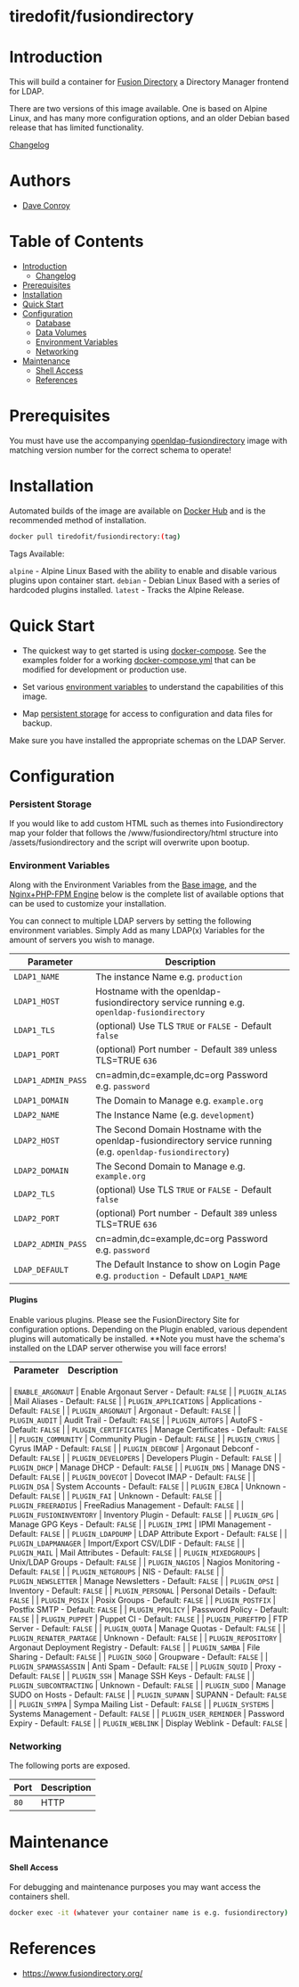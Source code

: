 # tiredofit/fusiondirectory

# Introduction

This will build a container for [Fusion Directory](https://www.fusiondirectory.org/) a Directory Manager frontend for LDAP.

There are two versions of this image available. One is based on Alpine Linux, and has many more configuration options, and an older 
Debian based release that has limited functionality.

[Changelog](CHANGELOG.md)

# Authors

- [Dave Conroy](https://github.com/tiredofit)

# Table of Contents

- [Introduction](#introduction)
    - [Changelog](CHANGELOG.md)
- [Prerequisites](#prerequisites)
- [Installation](#installation)
- [Quick Start](#quick-start)
- [Configuration](#configuration)
    - [Database](#database)
    - [Data Volumes](#data-volumes)
    - [Environment Variables](#environmentvariables)   
    - [Networking](#networking)
- [Maintenance](#maintenance)
    - [Shell Access](#shell-access)
   - [References](#references)

# Prerequisites

You must have use the accompanying [openldap-fusiondirectory](https://tiredofit/openldap-fusiondirectory) image with matching version number for the correct schema to operate!


# Installation

Automated builds of the image are available on [Docker Hub](https://hub.docker.com/tiredofit/fusiondirectory) and is the 
recommended method of installation.


```bash
docker pull tiredofit/fusiondirectory:(tag)
```

Tags Available:


`alpine` - Alpine Linux Based with the ability to enable and disable various plugins upon container start.
`debian` - Debian Linux Based with a series of hardcoded plugins installed. 
`latest` - Tracks the Alpine Release.


# Quick Start

* The quickest way to get started is using [docker-compose](https://docs.docker.com/compose/). See the examples folder for a working [docker-compose.yml](examples/docker-compose.yml) that can be modified for development or production use.

* Set various [environment variables](#environment-variables) to understand the capabilities of this image.
* Map [persistent storage](#data-volumes) for access to configuration and data files for backup.

Make sure you have installed the appropriate schemas on the LDAP Server.


# Configuration

### Persistent Storage

If you would like to add custom HTML such as themes into Fusiondirectory map your folder that follows the /www/fusiondirectory/html structure into /assets/fusiondirectory and the script will overwrite upon bootup.


### Environment Variables

Along with the Environment Variables from the [Base image](https://hub.docker.com/r/tiredofit/alpine), and the [Nginx+PHP-FPM Engine](https://hub.docker.com/r/tiredofit/nginx-php-fpm) below is the complete list of available options that can be used to customize your installation.

You can connect to multiple LDAP servers by setting the following environment variables. Simply Add as many LDAP(x) Variables for the amount of servers you wish to manage.

| Parameter | Description |
|-----------|-------------|
| `LDAP1_NAME` | The instance Name e.g. `production` |
| `LDAP1_HOST` | Hostname with the openldap-fusiondirectory service running e.g. `openldap-fusiondirectory` |
| `LDAP1_TLS` | (optional) Use TLS `TRUE` or `FALSE` - Default `false` |
| `LDAP1_PORT` | (optional) Port number - Default `389` unless TLS=TRUE `636`
| `LDAP1_ADMIN_PASS` | cn=admin,dc=example,dc=org Password e.g. `password` |
| `LDAP1_DOMAIN` | The Domain to Manage e.g. `example.org` |
| `LDAP2_NAME` | The Instance Name (e.g. `development`) |
| `LDAP2_HOST` | The Second Domain Hostname with the openldap-fusiondirectory service running (e.g. `openldap-fusiondirectory`) |
| `LDAP2_DOMAIN` | The Second Domain to Manage e.g. `example.org` |
| `LDAP2_TLS` | (optional) Use TLS `TRUE` or `FALSE` - Default `false` |
| `LDAP2_PORT` | (optional) Port number - Default `389` unless TLS=TRUE `636`
| `LDAP2_ADMIN_PASS` | cn=admin,dc=example,dc=org Password e.g. `password` |
| `LDAP_DEFAULT` | The Default Instance to show on Login Page e.g. `production` - Default `LDAP1_NAME` |

#### Plugins 

Enable various plugins. Please see the FusionDirectory Site for configuration options. Depending on the Plugin enabled, various dependent plugins will automatically be installed. **Note you must have the schema's installed on the LDAP server otherwise you will face errors!

| Parameter | Description |
|-----------|-------------|

| `ENABLE_ARGONAUT` | Enable Argonaut Server - Default: `FALSE` |
| `PLUGIN_ALIAS` | Mail Aliases - Default: `FALSE` |
| `PLUGIN_APPLICATIONS` | Applications - Default: `FALSE` |
| `PLUGIN_ARGONAUT` | Argonaut - Default: `FALSE` |
| `PLUGIN_AUDIT` |  Audit Trail - Default: `FALSE` |
| `PLUGIN_AUTOFS` |  AutoFS - Default: `FALSE` |
| `PLUGIN_CERTIFICATES` | Manage Certificates - Default: `FALSE` |
| `PLUGIN_COMMUNITY` | Community Plugin - Default: `FALSE` |
| `PLUGIN_CYRUS` | Cyrus IMAP - Default: `FALSE` |
| `PLUGIN_DEBCONF` | Argonaut Debconf - Default: `FALSE` |
| `PLUGIN_DEVELOPERS` | Developers Plugin - Default: `FALSE` |
| `PLUGIN_DHCP` | Manage DHCP - Default: `FALSE` |
| `PLUGIN_DNS` | Manage DNS - Default: `FALSE` |
| `PLUGIN_DOVECOT` | Dovecot IMAP - Default: `FALSE` |
| `PLUGIN_DSA` | System Accounts - Default: `FALSE` |
| `PLUGIN_EJBCA` | Unknown - Default: `FALSE` |
| `PLUGIN_FAI` | Unknown - Default: `FALSE` |
| `PLUGIN_FREERADIUS` | FreeRadius Management - Default: `FALSE` |
| `PLUGIN_FUSIONINVENTORY` | Inventory Plugin - Default: `FALSE` |
| `PLUGIN_GPG` | Manage GPG Keys - Default: `FALSE` |
| `PLUGIN_IPMI` | IPMI Management - Default: `FALSE` |
| `PLUGIN_LDAPDUMP` | LDAP Attribute Export - Default: `FALSE` |
| `PLUGIN_LDAPMANAGER` | Import/Export CSV/LDIF - Default: `FALSE` |
| `PLUGIN_MAIL` | Mail Attributes - Default: `FALSE` |
| `PLUGIN_MIXEDGROUPS` | Unix/LDAP Groups - Default: `FALSE` |
| `PLUGIN_NAGIOS` | Nagios Monitoring - Default: `FALSE` |
| `PLUGIN_NETGROUPS` | NIS - Default: `FALSE` |
| `PLUGIN_NEWSLETTER` | Manage Newsletters - Default: `FALSE` |
| `PLUGIN_OPSI` | Inventory - Default: `FALSE` |
| `PLUGIN_PERSONAL` | Personal Details - Default: `FALSE` |
| `PLUGIN_POSIX` | Posix Groups - Default: `FALSE` |
| `PLUGIN_POSTFIX` | Postfix SMTP - Default: `FALSE` |
| `PLUGIN_PPOLICY` | Password Policy - Default: `FALSE` |
| `PLUGIN_PUPPET` | Puppet CI - Default: `FALSE` |
| `PLUGIN_PUREFTPD` | FTP Server - Default: `FALSE` |
| `PLUGIN_QUOTA` | Manage Quotas - Default: `FALSE` |
| `PLUGIN_RENATER_PARTAGE` | Unknown - Default: `FALSE` |
| `PLUGIN_REPOSITORY` | Argonaut Deployment Registry - Default: `FALSE` |
| `PLUGIN_SAMBA` | File Sharing - Default: `FALSE` |
| `PLUGIN_SOGO` | Groupware - Default: `FALSE` |
| `PLUGIN_SPAMASSASSIN` | Anti Spam - Default: `FALSE` |
| `PLUGIN_SQUID` | Proxy - Default: `FALSE` |
| `PLUGIN_SSH` | Manage SSH Keys - Default: `FALSE` |
| `PLUGIN_SUBCONTRACTING` | Unknown  - Default: `FALSE` |
| `PLUGIN_SUDO` |  Manage SUDO on Hosts - Default: `FALSE` |
| `PLUGIN_SUPANN` |  SUPANN - Default: `FALSE` |
| `PLUGIN_SYMPA` |  Sympa Mailing List - Default: `FALSE` |
| `PLUGIN_SYSTEMS` |  Systems Management - Default: `FALSE` |
| `PLUGIN_USER_REMINDER` |  Password Expiry - Default: `FALSE` |
| `PLUGIN_WEBLINK` | Display Weblink - Default: `FALSE` |

### Networking

The following ports are exposed.

| Port      | Description |
|-----------|-------------|
| `80` | HTTP |


# Maintenance
#### Shell Access

For debugging and maintenance purposes you may want access the containers shell. 

```bash
docker exec -it (whatever your container name is e.g. fusiondirectory) bash
```

# References

* https://www.fusiondirectory.org/

